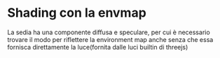 # Shading con la envmap
La sedia ha una componente diffusa e speculare, per cui è necessario trovare il 
modo per riflettere la environment map anche senza che essa fornisca direttamente
la luce(fornita dalle luci builtin di threejs)
